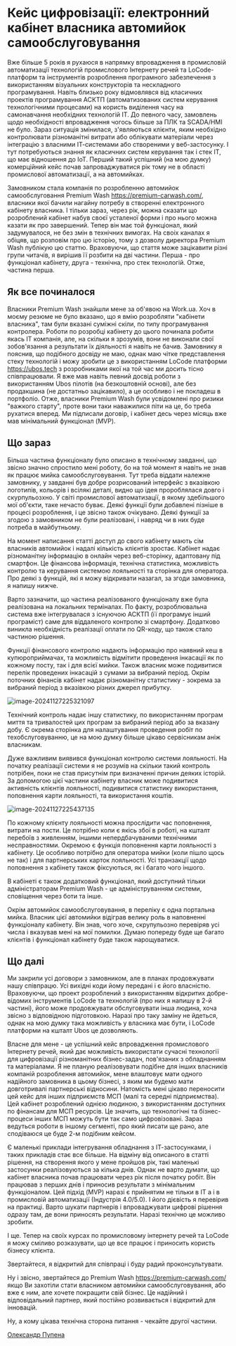# Кейс цифровізації: електронний кабінет власника автомийок самообслуговування

Вже більше 5 років я рухаюся в напрямку впровадження в промисловій автоматизації технологій промислового Інтернету речей та LoCode-платформ та інструментів розроблення програмного забезпечення з використанням візуальних конструкторів та нескладного програмування. Навіть близько року відмовлявся від класичних проектів програмування АСКТП (автоматизованих систем керування технологічними процесами) на користь виділення часу на самонавчання необхідних технологій ІТ. До певного часу, замовлень щодо необхідності впровадження чогось більше за ПЛК та SCADA/HMI не було. Зараз ситуація змінилася, з'являються клієнти, яким необхідно контролювати різноманітні витрати або облікувати матеріали через інтеграцію з власними ІТ-системами або створеними у веб-застосунку. І тут потребуються знання як класичних систем керування так і стек IT, що має відношення до IoT. Перший такий успішний (на мою думку) комерційний кейс почав запроваджуватися рік тому не в області промислової автоматизації, а на автомийках. 

Замовником стала компанія по розробленню автомийок самообслуговання Premium Wash <https://premium-carwash.com/>, власники якої бачили нагайну потребу в створенні електронного кабінету власника. І тільки зараз, через рік, можна сказати що розроблений кабінет набув своєї усталеної форми і про нього можна казати як про завершений. Тепер він має той функціонал, який задумувалося, не без змін в технічних вимогах. На своіх каналах я обіцяв, що розповім про цю історію, тому з дозволу директора Premium Wash публікую цю статтю. Враховуючи, що стаття може зацікавити різні групи читачів, я вирішив її розбити на дві частини. Перша - про функціонал кабінету, друга - технічна, про стек технологій. Отже, частина перша.     

## Як все починалося

Власники Premium Wash знайшли мене за об'явою на Work.ua. Хоч в моєму резюме не було вказано, що я вмію розробляти "кабінети власника", там були вказані суміжні скіли, по типу програмування контролера. Роботи по розробці кабінету до цього починала робити якась ІТ компанія, але, на скільки я зрозумів, вони не виконали свої зобов'язання а результати їх діяльності я навіть не бачив. Замовнику я пояснив, що подібного досвіду не маю, однак маю чітке представлення стеку технологій і можу зробити це з використанням LoCode платформи <https://ubos.tech> з розробниками якої на той час ми досить тісно співпрацювали. Я вже мав навіть певний досвід роботи з використанням Ubos пілотів (на безкоштовній основі), але без продакшина (не достатньо зацікавило), а це особливо і не покладеш в портфоліо. Отже, власники Premium Wash були усвідомлені про ризики "важкого старту", проте вони таки наважилися піти на це, бо треба рухатися вперед. Ми підписали договір, і кабінет десь через місяць вже мав мінімальний функціонал (MVP).

## Що зараз

Більша частина функціоналу було описано в технічному завданні, що звісно значно спростило мені роботу, бо на той момент я навіть не знав як працює мийка самообслуговування. Тут треба віддати належне замовнику, у завданні був добре розрисований інтерфейс з вказівкою логотипів, кольорів і всілякі деталі, видно що ідея пророблялася довго і скурпульозхно. У світі промислової автоматизації, в якому здебільшого мої об'єкти, таке нечасто буває. Деякі функції були добавлені пізніше в процесі розроблення, і це звісно також очікувано. Деякі функції за згодою з замовником не були реалізовані, і навряд чи в них буде потреба в майбутньому. 

На момент написання статті доступ до свого кабінету мають сім власників автомийок і надалі кількість клієнтів зростає. Кабінет надає різноманітну інформацію в онлайн через веб-сторінку, адаптовану під смартфон. Це фінансова інформація, технічна статистика, можливість контролю та керування системою лояльності та сторінка для оператора. Про деякі з функцій, які я можу відкривати назагал, за згоди замовника, я напишу нижче.           

Варто зазначити, що частина реалізованого функціоналу вже була реалізована на локальних терміналах. По факту, розроблювальна система вже інтегрувалася з існуючою АСКТП (її програмує інший програміст) саме для віддаленого контролю зі смартфону. Додатково виникла необхідність реалізації оплати по QR-коду, що також стало частиною рішення. 

Функції фінансового контролю надають інформацію про наявний кеш в купюроприймачах, та можливість відмітити проведення інкасації як по кожному посту, так і для всієї мийки. Також власник може  подивитися перелік проведених інкасацій з сумами за вибраний період. Окрім поточних фінансів кабінет надає різноманітну статистику - зокрема за вибраний період з вказівкою різних джерел прибутку.  

![image-20241127225321097](media/image-20241127225321097.png)

Технічний контроль надає іншу статистику, по використанням програм миття та тривалостей цих програм за вибраний період або за вказану добу. Є окрема сторінка для налаштування проведення робіт по техобслуговуванню, це на мою думку більше цікаво сервісникам аніж власникам.

Дуже важливим виявився функціонал контролю системи лояльності. На початку реалізації системи я не розумів на скільки такий контроль потрібен, поки не став присутнім при визначенні причин деяких історій.  За допомогою цієї частини кабінету власник може подивитися активність клієнтів лояльності, подивитися статистику використання, поповнення карти лояльності, та використання коштів. 

![image-20241127225437135](media/image-20241127225437135.png)

По кожному клієнту лояльності можна прослідити час поповнення, витрати на пости. Це потрібно коли є якісь збої в роботі, на кшталт перебоїв з живленням, іншими непердбачуваними технічними несправностями. Окремою є функція поповнення карти лояльності з кабінету. Це особливо потрібно для оператора мийки (коли пішло щось не так) і для партнерських карток лояльності. Усі транзакції щодо поповнення з кабінету також фіксуються, як і багато чого іншого. 

В кабінеті є також додатковий функціонал, який доступний тільки адміністраторам Premium Wash - це адмініструванням системи, сповіщення через боти та інше. 

Окрім автомийок самообслуговування, в переліку є одна портальна мийка. Власник цієї автомийки відіграв велику роль в наповненні функціоналу кабінету. Він знав, чого хоче, скрупульозно перевіряв усі числа і вказував мені на мої помилки. Думаю попереду буде ще багато клієнтів і функціонал кабінету буде також нарощуватися. 

## Що далі

Ми закрили усі договори з замовником, але в планах продовжувати нашу співпрацю. Усі вихідні коди йому передані і є його власністю. Враховуючи, що проект розроблений з використанням відкритих добре-відомих інструментів LoCode та технологій (про них я напишу в 2-й частині), його може продовжувати обслуговувати інша людина, хоча звісно з відповідною підготовкою. Наразі про таку заміну не йдеться, однак на мою думку така можливість у власника має бути, і LoCode платформи на кшталт Ubos це дозволяють. 

Власне для мене - це успішний кейс впровадження промислового Інтернету речей, який дає можливість використати сучасні технології для цифровізації різноманітних бізнес-задач, пов'язаних з обладнанням та матеріалами. Я не планую реалізовувати подібне для інших власників компаній розроблення автомийок, мене влаштовує мати одного надійного замовника в цьому бізнесі, з яким ми будемо мати довготривалі партнерські відносини. Натомість мені цікаво переносити цей кейс для інших підприємств МСП (малі та середні підприємства). Цей кабінет розроблений однією людиною, з використанням доступних по фінансам для МСП ресурсів. Це значить, що технологічні та бізнес-процеси інших МСП можуть бути так само цифровізовані. Зараз ведуться роботи в іншому сегменті, про який писати ще рано, але сподіваюся це буде 2-м подібним кейсом. 

Є маленькі приклади інтегрування обладнання з ІТ-застосунками, і таких прикладів стає все більше. На відміну від описаного в статті рішення, на створення якого у мене пройшов рік, такі маленькі застосунки реалізовуються за кілька днів. Однак не варто думати, що кабінет власника почав працювати через рік після початку робіт. Він працював з перших днів і приносив результати з мінімальним функціоналом. Цей підхід (MVP) наразі є прийнятим не тільки в ІТ а і в промисловій автоматизації (Індустрія 4.0/5.0). І його дієвість я перевірив на практиці. Варто шукати партнерів і впроваджувати цифрові рішення одразу там, де вони приносять результати. Наразі технічно це можливо зробити.   

І ще. Тепер на своїх курсах по промисловому інтернету речей та LoCode я можу сміливо розказувати, що це все працює і приносить користь бізнесу клієнта.     

Звертайтеся, я відкритий для співпраці і буду радий проконсультувати. 

Ну і звісно, звертайтеся до Premium Wash <https://premium-carwash.com/> якщо Ви захотіли стати власником автомийки самообслуговування, або вже є ним, але хочете покращити свій бізнес. Це надійний і відповідальний партнер, який постійно розвивається і відкритий для інновацій. 

Ну, а кому цікава технічна сторона питання - чекайте другої частини.            

[Олександр Пупена](https://pupenasan.github.io/)